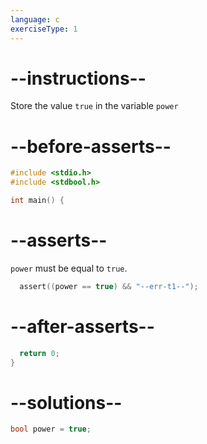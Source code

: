 ```yaml
---
language: c
exerciseType: 1
---
```


# --instructions--

Store the value `true` in the variable `power`

# --before-asserts--

```c
#include <stdio.h>
#include <stdbool.h>

int main() {
```

# --asserts--

`power` must be equal to `true`.

```c
  assert((power == true) && "--err-t1--");
```

# --after-asserts--

```c
  return 0;
}
```

# --solutions--

```c
bool power = true;
```
